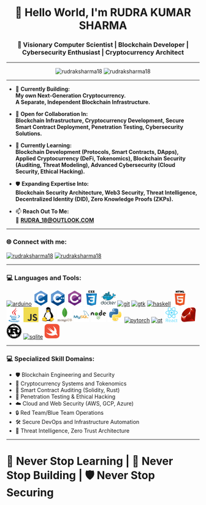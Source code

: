 <h1 align="center">👋 Hello World, I'm RUDRA KUMAR SHARMA</h1>
<h3 align="center">🚀 Visionary Computer Scientist | Blockchain Developer | Cybersecurity Enthusiast | Cryptocurrency Architect</h3>

---

<p align="center">
  <img src="https://komarev.com/ghpvc/?username=rudraksharma18&label=Profile%20views&color=0e75b6&style=flat" alt="rudraksharma18" />
  <img src="https://img.shields.io/github/followers/rudraksharma18?label=Follow&style=social" alt="rudraksharma18" />
</p>

---

- 🔭 **Currently Building:**  
  **My own Next-Generation Cryptocurrency.**  
  **A Separate, Independent Blockchain Infrastructure.**

- 🤝 **Open for Collaboration In:**  
  **Blockchain Infrastructure, Cryptocurrency Development, Secure Smart Contract Deployment, Penetration Testing, Cybersecurity Solutions.**

- 🌱 **Currently Learning:**  
  **Blockchain Development (Protocols, Smart Contracts, DApps), Applied Cryptocurrency (DeFi, Tokenomics), Blockchain Security (Auditing, Threat Modeling), Advanced Cybersecurity (Cloud Security, Ethical Hacking).**

- 🛡️ **Expanding Expertise Into:**  
  **Blockchain Security Architecture, Web3 Security, Threat Intelligence, Decentralized Identity (DID), Zero Knowledge Proofs (ZKPs).**

- 📫 **Reach Out To Me:**  
  📧 **RUDRA_18@OUTLOOK.COM**

---

<h3 align="left">🌐 Connect with me:</h3>
<p align="left">
<a href="https://twitter.com/rudraksharma18" target="blank"><img align="center" src="https://raw.githubusercontent.com/rahuldkjain/github-profile-readme-generator/master/src/images/icons/Social/twitter.svg" alt="rudraksharma18" height="30" width="40" /></a>
<a href="https://instagram.com/rudraksharma18" target="blank"><img align="center" src="https://raw.githubusercontent.com/rahuldkjain/github-profile-readme-generator/master/src/images/icons/Social/instagram.svg" alt="rudraksharma18" height="30" width="40" /></a>
</p>

---

<h3 align="left">💻 Languages and Tools:</h3>
<p align="left">
<a href="https://www.arduino.cc/" target="_blank"><img src="https://cdn.worldvectorlogo.com/logos/arduino-1.svg" alt="arduino" width="40" height="40"/></a>
<a href="https://www.cprogramming.com/" target="_blank"><img src="https://raw.githubusercontent.com/devicons/devicon/master/icons/c/c-original.svg" alt="c" width="40" height="40"/></a>
<a href="https://www.w3schools.com/cpp/" target="_blank"><img src="https://raw.githubusercontent.com/devicons/devicon/master/icons/cplusplus/cplusplus-original.svg" alt="cplusplus" width="40" height="40"/></a>
<a href="https://www.w3schools.com/cs/" target="_blank"><img src="https://raw.githubusercontent.com/devicons/devicon/master/icons/csharp/csharp-original.svg" alt="csharp" width="40" height="40"/></a>
<a href="https://developer.mozilla.org/en-US/docs/Web/CSS" target="_blank"><img src="https://raw.githubusercontent.com/devicons/devicon/master/icons/css3/css3-original-wordmark.svg" alt="css3" width="40" height="40"/></a>
<a href="https://www.docker.com/" target="_blank"><img src="https://raw.githubusercontent.com/devicons/devicon/master/icons/docker/docker-original-wordmark.svg" alt="docker" width="40" height="40"/></a>
<a href="https://git-scm.com/" target="_blank"><img src="https://www.vectorlogo.zone/logos/git-scm/git-scm-icon.svg" alt="git" width="40" height="40"/></a>
<a href="https://www.gtk.org/" target="_blank"><img src="https://upload.wikimedia.org/wikipedia/commons/7/71/GTK_logo.svg" alt="gtk" width="40" height="40"/></a>
<a href="https://www.haskell.org/" target="_blank"><img src="https://upload.wikimedia.org/wikipedia/commons/1/1c/Haskell-Logo.svg" alt="haskell" width="40" height="40"/></a>
<a href="https://developer.mozilla.org/en-US/docs/Web/HTML" target="_blank"><img src="https://raw.githubusercontent.com/devicons/devicon/master/icons/html5/html5-original-wordmark.svg" alt="html5" width="40" height="40"/></a>
<a href="https://www.java.com/" target="_blank"><img src="https://raw.githubusercontent.com/devicons/devicon/master/icons/java/java-original.svg" alt="java" width="40" height="40"/></a>
<a href="https://developer.mozilla.org/en-US/docs/Web/JavaScript" target="_blank"><img src="https://raw.githubusercontent.com/devicons/devicon/master/icons/javascript/javascript-original.svg" alt="javascript" width="40" height="40"/></a>
<a href="https://www.linux.org/" target="_blank"><img src="https://raw.githubusercontent.com/devicons/devicon/master/icons/linux/linux-original.svg" alt="linux" width="40" height="40"/></a>
<a href="https://www.mongodb.com/" target="_blank"><img src="https://raw.githubusercontent.com/devicons/devicon/master/icons/mongodb/mongodb-original-wordmark.svg" alt="mongodb" width="40" height="40"/></a>
<a href="https://www.mysql.com/" target="_blank"><img src="https://raw.githubusercontent.com/devicons/devicon/master/icons/mysql/mysql-original-wordmark.svg" alt="mysql" width="40" height="40"/></a>
<a href="https://nodejs.org/" target="_blank"><img src="https://raw.githubusercontent.com/devicons/devicon/master/icons/nodejs/nodejs-original-wordmark.svg" alt="nodejs" width="40" height="40"/></a>
<a href="https://www.python.org/" target="_blank"><img src="https://raw.githubusercontent.com/devicons/devicon/master/icons/python/python-original.svg" alt="python" width="40" height="40"/></a>
<a href="https://pytorch.org/" target="_blank"><img src="https://www.vectorlogo.zone/logos/pytorch/pytorch-icon.svg" alt="pytorch" width="40" height="40"/></a>
<a href="https://www.qt.io/" target="_blank"><img src="https://upload.wikimedia.org/wikipedia/commons/0/0b/Qt_logo_2016.svg" alt="qt" width="40" height="40"/></a>
<a href="https://reactjs.org/" target="_blank"><img src="https://raw.githubusercontent.com/devicons/devicon/master/icons/react/react-original-wordmark.svg" alt="react" width="40" height="40"/></a>
<a href="https://www.ruby-lang.org/" target="_blank"><img src="https://raw.githubusercontent.com/devicons/devicon/master/icons/ruby/ruby-original.svg" alt="ruby" width="40" height="40"/></a>
<a href="https://www.rust-lang.org/" target="_blank"><img src="https://raw.githubusercontent.com/devicons/devicon/master/icons/rust/rust-plain.svg" alt="rust" width="40" height="40"/></a>
<a href="https://www.sqlite.org/" target="_blank"><img src="https://www.vectorlogo.zone/logos/sqlite/sqlite-icon.svg" alt="sqlite" width="40" height="40"/></a>
<a href="https://developer.apple.com/swift/" target="_blank"><img src="https://raw.githubusercontent.com/devicons/devicon/master/icons/swift/swift-original.svg" alt="swift" width="40" height="40"/></a>
</p>

---

<h3 align="left">💻 Specialized Skill Domains:</h3>

- 🛡️ Blockchain Engineering and Security  
- 🧠 Cryptocurrency Systems and Tokenomics  
- 🔐 Smart Contract Auditing (Solidity, Rust)  
- 🚀 Penetration Testing & Ethical Hacking  
- ☁️ Cloud and Web Security (AWS, GCP, Azure)  
- 🔒 Red Team/Blue Team Operations  
- 🛠️ Secure DevOps and Infrastructure Automation  
- 📡 Threat Intelligence, Zero Trust Architecture

---

# 🧠 Never Stop Learning | 🚀 Never Stop Building | 🛡️ Never Stop Securing
